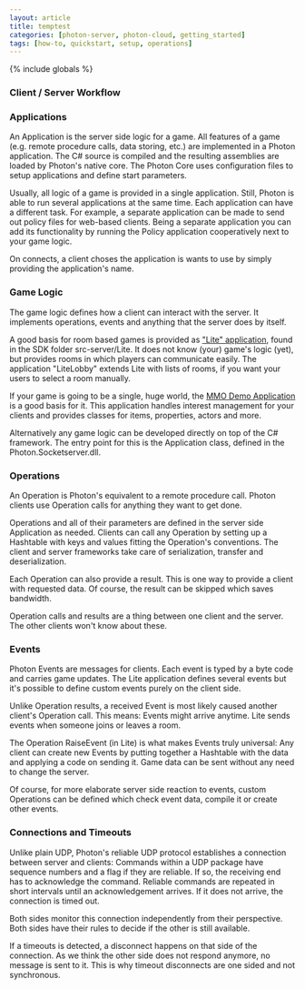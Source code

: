 ```yaml
---
layout: article
title: temptest
categories: [photon-server, photon-cloud, getting_started]
tags: [how-to, quickstart, setup, operations]
---
```

{% include globals %}

### Client / Server Workflow

### Applications

An Application is the server side logic for a game. All features of a
game (e.g. remote procedure calls, data storing, etc.) are implemented
in a Photon application. The C\# source is compiled and the resulting
assemblies are loaded by Photon's native core. The Photon Core uses
configuration files to setup applications and define start parameters.

Usually, all logic of a game is provided in a single application. Still,
Photon is able to run several applications at the same time. Each
application can have a different task. For example, a separate
application can be made to send out policy files for web-based clients.
Being a separate application you can add its functionality by running
the Policy application cooperatively next to your game logic.

On connects, a client choses the application is wants to use by simply
providing the application's name.

### Game Logic

The game logic defines how a client can interact with the server. It
implements operations, events and anything that the server does by
itself.

A good basis for room based games is provided as ["Lite"
application](/liteandlitelobbyaddon), found in the SDK folder
src-server/Lite. It does not know (your) game's logic (yet), but
provides rooms in which players can communicate easily. The application
"LiteLobby" extends Lite with lists of rooms, if you want your users to
select a room manually.

If your game is going to be a single, huge world, the [MMO Demo
Application](/mmo) is a good basis for it. This application handles
interest management for your clients and provides classes for items,
properties, actors and more.

Alternatively any game logic can be developed directly on top of the C\#
framework. The entry point for this is the Application class, defined in
the Photon.Socketserver.dll.

### Operations

An Operation is Photon's equivalent to a remote procedure call. Photon
clients use Operation calls for anything they want to get done.

Operations and all of their parameters are defined in the server side
Application as needed. Clients can call any Operation by setting up a
Hashtable with keys and values fitting the Operation's conventions. The
client and server frameworks take care of serialization, transfer and
deserialization.

Each Operation can also provide a result. This is one way to provide a
client with requested data. Of course, the result can be skipped which
saves bandwidth.

Operation calls and results are a thing between one client and the
server. The other clients won't know about these.

### Events

Photon Events are messages for clients. Each event is typed by a byte
code and carries game updates. The Lite application defines several
events but it's possible to define custom events purely on the client
side.

Unlike Operation results, a received Event is most likely caused another
client's Operation call. This means: Events might arrive anytime. Lite
sends events when someone joins or leaves a room.

The Operation RaiseEvent (in Lite) is what makes Events truly universal:
Any client can create new Events by putting together a Hashtable with
the data and applying a code on sending it. Game data can be sent
without any need to change the server.

Of course, for more elaborate server side reaction to events, custom
Operations can be defined which check event data, compile it or create
other events.

### Connections and Timeouts

Unlike plain UDP, Photon's reliable UDP protocol establishes a
connection between server and clients: Commands within a UDP package
have sequence numbers and a flag if they are reliable. If so, the
receiving end has to acknowledge the command. Reliable commands are
repeated in short intervals until an acknowledgement arrives. If it does
not arrive, the connection is timed out.

Both sides monitor this connection independently from their perspective.
Both sides have their rules to decide if the other is still available.

If a timeouts is detected, a disconnect happens on that side of the
connection. As we think the other side does not respond anymore, no
message is sent to it. This is why timeout disconnects are one sided and
not synchronous. 
